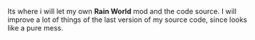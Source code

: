 Its where i will let my own **Rain World** mod and the code source.
I will improve a lot of things of the last version of my source code, since looks like a pure mess.
